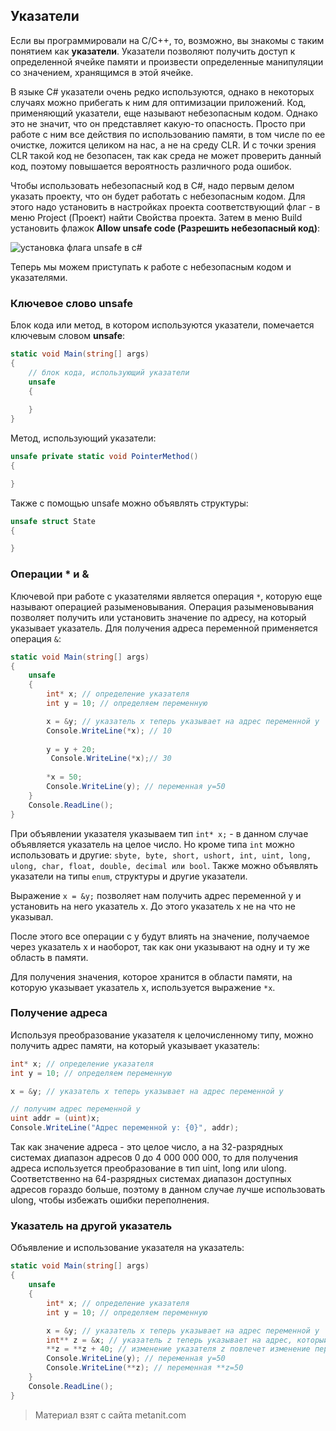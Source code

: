 ## Указатели

Если вы программировали на С/С++, то, возможно, вы знакомы с таким понятием как **указатели**. Указатели позволяют получить доступ к определенной ячейке памяти и произвести определенные манипуляции со значением, хранящимся в этой ячейке.

В языке C# указатели очень редко используются, однако в некоторых случаях можно прибегать к ним для оптимизации приложений. Код, применяющий указатели, еще называют небезопасным кодом. Однако это не значит, что он представляет какую-то опасность. Просто при работе с ним все действия по использованию памяти, в том числе по ее очистке, ложится целиком на нас, а не на среду CLR. И с точки зрения CLR такой код не безопасен, так как среда не может проверить данный код, поэтому повышается вероятность различного рода ошибок.

Чтобы использовать небезопасный код в C#, надо первым делом указать проекту, что он будет работать с небезопасным кодом. Для этого надо установить в настройках проекта соответствующий флаг - в меню Project (Проект) найти Свойства проекта. Затем в меню Build установить флажок **Allow unsafe code (Разрешить небезопасный код)**:

![установка флага unsafe в c#](https://metanit.com/sharp/tutorial/./pics/8.1.png)

Теперь мы можем приступать к работе с небезопасным кодом и указателями.

### Ключевое слово unsafe

Блок кода или метод, в котором используются указатели, помечается ключевым словом **unsafe**:

```cs
static void Main(string[] args)
{
    // блок кода, использующий указатели
    unsafe 
    {
    
    }
}
```

Метод, использующий указатели:

```cs
unsafe private static void PointerMethod()
{

}
```

Также с помощью unsafe можно объявлять структуры:

```cs
unsafe struct State
{ 

}
```

### Операции * и &

Ключевой при работе с указателями является операция `*`, которую еще называют операцией разыменовывания. Операция разыменовывания позволяет получить или установить значение по адресу, на который указывает указатель. Для получения адреса переменной применяется операция `&`:

```cs
static void Main(string[] args)
{
    unsafe 
    {       
        int* x; // определение указателя
        int y = 10; // определяем переменную

        x = &y; // указатель x теперь указывает на адрес переменной y
        Console.WriteLine(*x); // 10
        
        y = y + 20;
         Console.WriteLine(*x);// 30
         
        *x = 50; 
        Console.WriteLine(y); // переменная y=50
    }
    Console.ReadLine();
}
```

При объявлении указателя указываем тип `int* x;` - в данном случае объявляется указатель на целое число. Но кроме типа `int` можно использовать и другие: `sbyte, byte, short, ushort, int, uint, long, ulong, char, float, double, decimal или bool`. Также можно объявлять указатели на типы `enum`, структуры и другие указатели.

Выражение `x = &y;` позволяет нам получить адрес переменной y и установить на него указатель x. До этого указатель x не на что не указывал.

После этого все операции с y будут влиять на значение, получаемое через указатель x и наоборот, так как они указывают на одну и ту же область в памяти.

Для получения значения, которое хранится в области памяти, на которую указывает указатель x, используется выражение `*x`.

### Получение адреса

Используя преобразование указателя к целочисленному типу, можно получить адрес памяти, на который указывает указатель:

```cs
int* x; // определение указателя
int y = 10; // определяем переменную

x = &y; // указатель x теперь указывает на адрес переменной y

// получим адрес переменной y
uint addr = (uint)x;
Console.WriteLine("Адрес переменной y: {0}", addr);
```

Так как значение адреса - это целое число, а на 32-разрядных системах диапазон адресов 0 до 4 000 000 000, то для получения адреса используется преобразование в тип uint, long или ulong. Соответственно на 64-разрядных системах диапазон доступных адресов гораздо больше, поэтому в данном случае лучше использовать ulong, чтобы избежать ошибки переполнения.

### Указатель на другой указатель

Объявление и использование указателя на указатель:

```cs
static void Main(string[] args)
{
    unsafe 
    {       
        int* x; // определение указателя
        int y = 10; // определяем переменную

        x = &y; // указатель x теперь указывает на адрес переменной y
        int** z = &x; // указатель z теперь указывает на адрес, который указывает и указатель x
        **z = **z + 40; // изменение указателя z повлечет изменение переменной y
        Console.WriteLine(y); // переменная y=50
        Console.WriteLine(**z); // переменная **z=50
    }
    Console.ReadLine();
}
```


> Материал взят с сайта metanit.com